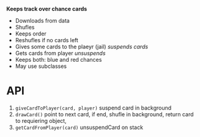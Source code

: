 **Keeps track over chance cards**
* Downloads from data
* Shufles
* Keeps order
* Reshufles if no cards left
* Gives some cards to the plaeyr (jail) *suspends cards*
* Gets cards from player *unsuspends*
* Keeps both: blue and red chances
* May use subclasses

# API

1. `giveCardToPlayer(card, player)` suspend card in background
2. `drawCard()` point to next card, if end, shufle in background, return card to requiering object,
3. `getCardFromPlayer(card)` unsuspendCard on stack

